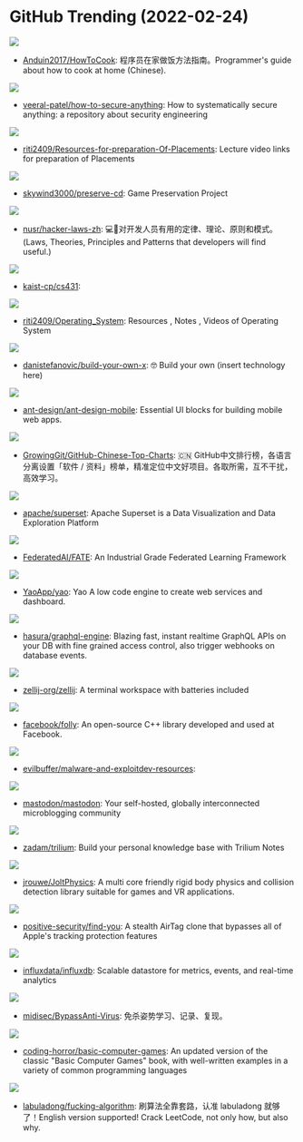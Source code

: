 # GitHub Trending (2022-02-24)

![](https://img.shields.io/badge/none-New%201-green?style=flat-square&logo=appveyor)
- [Anduin2017/HowToCook](https://github.com/Anduin2017/HowToCook): 程序员在家做饭方法指南。Programmer's guide about how to cook at home (Chinese).

![](https://img.shields.io/badge/none-New%20223-green?style=flat-square&logo=appveyor)
- [veeral-patel/how-to-secure-anything](https://github.com/veeral-patel/how-to-secure-anything): How to systematically secure anything: a repository about security engineering

![](https://img.shields.io/badge/none-New%20115-green?style=flat-square&logo=appveyor)
- [riti2409/Resources-for-preparation-Of-Placements](https://github.com/riti2409/Resources-for-preparation-Of-Placements): Lecture video links for preparation of Placements

![](https://img.shields.io/badge/none-New%20136-green?style=flat-square&logo=appveyor)
- [skywind3000/preserve-cd](https://github.com/skywind3000/preserve-cd): Game Preservation Project

![](https://img.shields.io/badge/none-New%20133-green?style=flat-square&logo=appveyor)
- [nusr/hacker-laws-zh](https://github.com/nusr/hacker-laws-zh): 💻📖对开发人员有用的定律、理论、原则和模式。(Laws, Theories, Principles and Patterns that developers will find useful.)

![](https://img.shields.io/badge/Rust-New%2068-green?style=flat-square&logo=appveyor)
- [kaist-cp/cs431](https://github.com/kaist-cp/cs431): 

![](https://img.shields.io/badge/none-New%2048-green?style=flat-square&logo=appveyor)
- [riti2409/Operating_System](https://github.com/riti2409/Operating_System): Resources , Notes , Videos of Operating System

![](https://img.shields.io/badge/none-New%20343-green?style=flat-square&logo=appveyor)
- [danistefanovic/build-your-own-x](https://github.com/danistefanovic/build-your-own-x): 🤓 Build your own (insert technology here)

![](https://img.shields.io/badge/TypeScript-New%2021-green?style=flat-square&logo=appveyor)
- [ant-design/ant-design-mobile](https://github.com/ant-design/ant-design-mobile): Essential UI blocks for building mobile web apps.

![](https://img.shields.io/badge/Java-New%20155-green?style=flat-square&logo=appveyor)
- [GrowingGit/GitHub-Chinese-Top-Charts](https://github.com/GrowingGit/GitHub-Chinese-Top-Charts): 🇨🇳 GitHub中文排行榜，各语言分离设置「软件 / 资料」榜单，精准定位中文好项目。各取所需，互不干扰，高效学习。

![](https://img.shields.io/badge/TypeScript-New%2022-green?style=flat-square&logo=appveyor)
- [apache/superset](https://github.com/apache/superset): Apache Superset is a Data Visualization and Data Exploration Platform

![](https://img.shields.io/badge/Python-New%2011-green?style=flat-square&logo=appveyor)
- [FederatedAI/FATE](https://github.com/FederatedAI/FATE): An Industrial Grade Federated Learning Framework

![](https://img.shields.io/badge/Go-New%2071-green?style=flat-square&logo=appveyor)
- [YaoApp/yao](https://github.com/YaoApp/yao): Yao A low code engine to create web services and dashboard.

![](https://img.shields.io/badge/Haskell-New%20127-green?style=flat-square&logo=appveyor)
- [hasura/graphql-engine](https://github.com/hasura/graphql-engine): Blazing fast, instant realtime GraphQL APIs on your DB with fine grained access control, also trigger webhooks on database events.

![](https://img.shields.io/badge/Rust-New%2091-green?style=flat-square&logo=appveyor)
- [zellij-org/zellij](https://github.com/zellij-org/zellij): A terminal workspace with batteries included

![](https://img.shields.io/badge/C%2B%2B-New%2012-green?style=flat-square&logo=appveyor)
- [facebook/folly](https://github.com/facebook/folly): An open-source C++ library developed and used at Facebook.

![](https://img.shields.io/badge/none-New%2031-green?style=flat-square&logo=appveyor)
- [evilbuffer/malware-and-exploitdev-resources](https://github.com/evilbuffer/malware-and-exploitdev-resources): 

![](https://img.shields.io/badge/Ruby-New%2036-green?style=flat-square&logo=appveyor)
- [mastodon/mastodon](https://github.com/mastodon/mastodon): Your self-hosted, globally interconnected microblogging community

![](https://img.shields.io/badge/JavaScript-New%2072-green?style=flat-square&logo=appveyor)
- [zadam/trilium](https://github.com/zadam/trilium): Build your personal knowledge base with Trilium Notes

![](https://img.shields.io/badge/C%2B%2B-New%20267-green?style=flat-square&logo=appveyor)
- [jrouwe/JoltPhysics](https://github.com/jrouwe/JoltPhysics): A multi core friendly rigid body physics and collision detection library suitable for games and VR applications.

![](https://img.shields.io/badge/Swift-New%2072-green?style=flat-square&logo=appveyor)
- [positive-security/find-you](https://github.com/positive-security/find-you): A stealth AirTag clone that bypasses all of Apple's tracking protection features

![](https://img.shields.io/badge/Go-New%206-green?style=flat-square&logo=appveyor)
- [influxdata/influxdb](https://github.com/influxdata/influxdb): Scalable datastore for metrics, events, and real-time analytics

![](https://img.shields.io/badge/C%2B%2B-New%2024-green?style=flat-square&logo=appveyor)
- [midisec/BypassAnti-Virus](https://github.com/midisec/BypassAnti-Virus): 免杀姿势学习、记录、复现。

![](https://img.shields.io/badge/C%23-New%20200-green?style=flat-square&logo=appveyor)
- [coding-horror/basic-computer-games](https://github.com/coding-horror/basic-computer-games): An updated version of the classic "Basic Computer Games" book, with well-written examples in a variety of common programming languages

![](https://img.shields.io/badge/Markdown-New%20101-green?style=flat-square&logo=appveyor)
- [labuladong/fucking-algorithm](https://github.com/labuladong/fucking-algorithm): 刷算法全靠套路，认准 labuladong 就够了！English version supported! Crack LeetCode, not only how, but also why.

